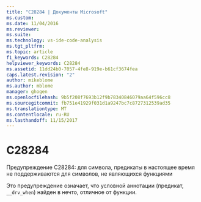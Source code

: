 ```yaml
---
title: "C28284 | Документы Microsoft"
ms.custom: 
ms.date: 11/04/2016
ms.reviewer: 
ms.suite: 
ms.technology: vs-ide-code-analysis
ms.tgt_pltfrm: 
ms.topic: article
f1_keywords: C28284
helpviewer_keywords: C28284
ms.assetid: 11dd24b0-7057-4fe8-919e-b61cf3674fea
caps.latest.revision: "2"
author: mikeblome
ms.author: mblome
manager: ghogen
ms.openlocfilehash: 9b5f208f7693b12f9b78340846079aa64f596cc8
ms.sourcegitcommit: fb751e41929f031d1a9247bc7c8727312539ad35
ms.translationtype: MT
ms.contentlocale: ru-RU
ms.lasthandoff: 11/15/2017
---
```

# <a name="c28284"></a>C28284
Предупреждение C28284: для символа, предикаты в настоящее время не поддерживаются для символов, не являющихся функциями  
  
 Это предупреждение означает, что условной аннотации (предикат, `__drv_when`) найден в нечто, отличное от функции.